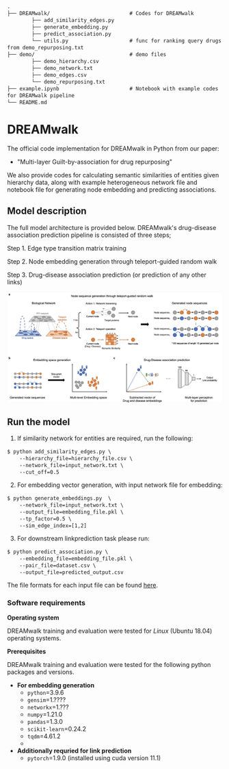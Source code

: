     .
    ├── DREAMwalk/                          # Codes for DREAMwalk
            ├── add_similarity_edges.py     
            ├── generate_embedding.py       
            ├── predict_association.py      
            └── utils.py                    # func for ranking query drugs from demo_repurposing.txt
    ├── demo/                               # demo files
            ├── demo_hierarchy.csv
            ├── demo_network.txt
            ├── demo_edges.csv
            └── demo_repurposing.txt
    ├── example.ipynb                       # Notebook with example codes for DREAMwalk pipeline
    └── README.md

# DREAMwalk
The official code implementation for DREAMwalk in Python from our paper: 
- "Multi-layer Guilt-by-association for drug repurposing"

We also provide codes for calculating semantic similarities of entities given hierarchy data, along with example heterogeneous network file and notebook file for generating node embedding and predicting associations.

## Model description

The full model architecture is provided below. DREAMwalk's drug-disease association prediction pipeline is consisted of three steps;

Step 1. Edge type transition matrix training

Step 2. Node embedding generation through teleport-guided random walk

Step 3. Drug-disease association prediction (or prediction of any other links)

![model1](img/model_overview.png)


## Run the model
1. If similarity network for entities are required, run the following:
```
$ python add_similarity_edges.py \
    --hierarchy_file=hierarchy_file.csv \
    --network_file=input_network.txt \
    --cut_off=0.5
```

2. For embedding vector generation, with input network file for embedding:
```
$ python generate_embeddings.py  \
    --network_file=input_network.txt \
    --output_file=embedding_file.pkl \
    --tp_factor=0.5 \
    --sim_edge_index=[1,2]
```

3. For downstream linkprediction task please run: 
```
$ python predict_association.py \
    --embedding_file=embedding_file.pkl \
    --pair_file=dataset.csv \
    --output_file=predicted_output.csv
```

The file formats for each input file can be found [here](demo/README.md).

### Software requirements

**Operating system**

DREAMwalk training and evaluation were tested for *Linux* (Ubuntu 18.04) operating systems.

**Prerequisites**

DREAMwalk training and evaluation were tested for the following python packages and versions.

- **For embedding generation**
  - `python`=3.9.6
  - `gensim`=1.????
  - `networkx`=1.???
  - `numpy`=1.21.0
  - `pandas`=1.3.0
  - `scikit-learn`=0.24.2
  - `tqdm`=4.61.2
  - 
- **Additionally requried for link prediction**
  - `pytorch`=1.9.0 (installed using cuda version 11.1)
